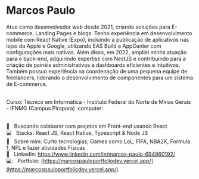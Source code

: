 
# Marcos Paulo

 Atuo como desenvolvedor web desde 2021, criando soluções para E-commerce, Landing Pages 
e blogs. Tenho experiência em desenvolvimento mobile com React Native (Expo), incluindo a 
publicação de aplicativos nas lojas da Apple e Google, utilizando EAS Build e AppCenter com 
configurações mais nativas.  Além disso, em 2022, ampliei minha atuação para o back-end, 
adquirindo expertise com NestJS e contribuindo para a criação de painéis administrativos e 
dashboards eficientes e intuitivos. Também possuo experiência na coordenação de uma 
pequena equipe de freelancers, liderando o desenvolvimento de componentes para um sistema 
de E-commerce.

<br/>
Curso: Técnico em Informática - Instituto Federal do Norte de Minas Gerais - IFNMG (Campus Pirapora) :computer:


 <br/> :purple_heart: &nbsp; Buscando colaborar com projetos em Front-end usando React
 <br/> :computer: &nbsp; Stacks: React JS, React Native, Typescript & Node JS
 <br/> 💬  &nbsp; Sobre mim: Curto tecnologias, Games como LoL, FIFA, NBA2K, Formula 1, NFL e fazer atividades Físicas
 <br/> :rocket: &nbsp; Linkedin: https://www.linkedin.com/in/marcos-paulo-694960192/
 <br/> 💻: &nbsp; Portfolio: [https://marcospauloportfoliodev.vercel.app/](https://marcospauloportfoliodev.vercel.app/)
